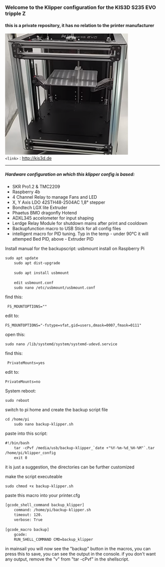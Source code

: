 ### Welcome to the Klipper configuration for the KIS3D S235 EVO tripple Z
#### this is a private repository, it has no relation to the printer manufacturer
![](https://github.com/MarkusNiewoehner/KIS3D_S235_EVO_Klipper/blob/main/images/S235EVO.png)
<br>
`<link>` : <http://kis3d.de>

------------

##### Hardware configuration on which this klipper config is based:
- SKR Pro1.2 & TMC2209
- Raspberry 4b
- 4 Channel Relay to manage Fans and LED
- X, Y Axis LDO 42STH48-2504AC 1,8° stepper
- Bondtech LGX lite Extruder
- Phaetus BMO dragonfly Hotend
- ADXL345 accelometer for input shaping
- Lerdge Relay Module for shutdown mains after print and cooldown
- Backupfunction macro to USB Stick for all config files
- intelligent macro for PID tuning. Typ in the temp - under 90°C it will attemped Bed PID, above - Extruder PID

Install manual for the backupscript:
usbmount install on Raspberry Pi


    sudo apt update
        sudo apt dist-upgrade
        
        sudo apt install usbmount
        
        edit usbmount.conf 
        sudo nano /etc/usbmount/usbmount.conf

find this:


     FS_MOUNTOPTIONS=""

edit to:


    FS_MOUNTOPTIONS="-fstype=vfat,gid=users,dmask=0007,fmask=0111"

open this:


    sudo nano /lib/systemd/system/systemd-udevd.service

find this:


     PrivateMounts=yes
edit to:


    PrivateMounts=no
System reboot:


    sudo reboot

switch to pi home and create the  backup script file


    cd /home/pi
        sudo nano backup-klipper.sh
paste into this script:


    #!/bin/bash
        tar -cPvf /media/usb/backup-klipper_`date +"%Y-%m-%d_%H-%M"`.tar /home/pi/klipper_config
        exit 0
it is just a suggestion, the directories can be further customized

make the script executeable


    sudo chmod +x backup-klipper.sh 
paste this macro into your printer.cfg


    [gcode_shell_command backup_klipper]
        command: /home/pi/backup-klipper.sh
        timeout: 120.
        verbose: True
        
    [gcode_macro backup]
        gcode:
        RUN_SHELL_COMMAND CMD=backup_klipper



in mainsail you will now see the "backup" button in the macros, you can press this to save, you can see the output in the console.
if you don't want any output, remove the "v" from "tar -cPvf" in the shellscript.

